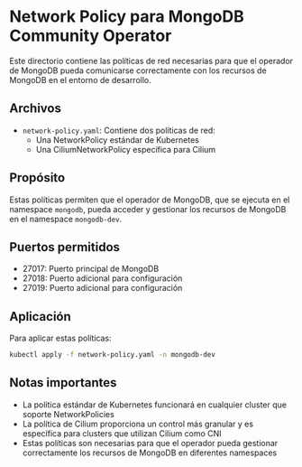 # Network Policy para MongoDB Community Operator

Este directorio contiene las políticas de red necesarias para que el operador de MongoDB pueda comunicarse correctamente con los recursos de MongoDB en el entorno de desarrollo.

## Archivos

- `network-policy.yaml`: Contiene dos políticas de red:
  - Una NetworkPolicy estándar de Kubernetes
  - Una CiliumNetworkPolicy específica para Cilium

## Propósito

Estas políticas permiten que el operador de MongoDB, que se ejecuta en el namespace `mongodb`, pueda acceder y gestionar los recursos de MongoDB en el namespace `mongodb-dev`.

## Puertos permitidos

- 27017: Puerto principal de MongoDB
- 27018: Puerto adicional para configuración
- 27019: Puerto adicional para configuración

## Aplicación

Para aplicar estas políticas:

```bash
kubectl apply -f network-policy.yaml -n mongodb-dev
```

## Notas importantes

- La política estándar de Kubernetes funcionará en cualquier cluster que soporte NetworkPolicies
- La política de Cilium proporciona un control más granular y es específica para clusters que utilizan Cilium como CNI
- Estas políticas son necesarias para que el operador pueda gestionar correctamente los recursos de MongoDB en diferentes namespaces

